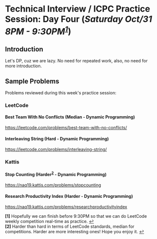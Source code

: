 # Technical Interview / ICPC Practice Session: Day Four (***Saturday Oct/31 8PM - 9:30PM<sup id="a1">[1](#f1)</sup>***)

## Introduction
Let's DP, cuz we are lazy. No need for repeated work, also, no need for more introduction.

## Sample Problems
Problems reviewed during this week's practice session:

### LeetCode
#### Best Team With No Conflicts (Median - Dynamic Programming)
https://leetcode.com/problems/best-team-with-no-conflicts/  
#### Interleaving String (Hard - Dynamic Programming)
https://leetcode.com/problems/interleaving-string/  

### Kattis
#### Stop Counting (Harder<sup id="a2">[2](#f2)</sup> - Dynamic Programming)
https://naq19.kattis.com/problems/stopcounting  
#### Research Productivity Index (Harder - Dynamic Programming)
https://naq19.kattis.com/problems/researchproductivityindex  

<b id="f1">[1]</b> Hopefully we can finish before 9:30PM so that we can do LeetCode weekly competition real-time as practice. [↩](#a1)  
<b id="f2">[2]</b> Harder than hard in terms of LeetCode standards, median for competitions. Harder are more interesting ones! Hope you enjoy it. [↩](#a2)  